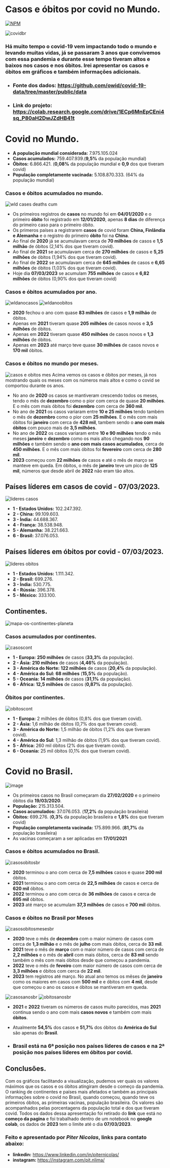 # Casos e óbitos por covid no Mundo.

[![NPM](https://img.shields.io/npm/l/react)](https://github.com/Piternicolas/Covid/blob/main/license) 

![covidbr](https://user-images.githubusercontent.com/124289899/223878835-fc6849f0-dc92-4db8-8018-b806ca9b5703.png)

### Há muito tempo o covid-19 vem impactando todo o mundo e levando muitas vidas, já se passaram 3 anos que convivemos com essa pandemia e durante esse tempo tiveram altos e baixos nos casos e nos óbitos. Irei apresentar os casos e óbitos em gráficos e também informações adicionais.

* ### Fonte dos dados: https://github.com/owid/covid-19-data/tree/master/public/data

* ### Link do projeto: https://colab.research.google.com/drive/1ECp6MnEpCEni4sq_P80aH2DwJZdHB41t

# Covid no Mundo.

* **A população mundial considerada:** 7.975.105.024
* **Casos acumulados:** 759.407.939.(**9,5%** da população mundial)
* **Óbitos:** 6.866.421. (**0,08%** da população mundial e **0,9** dos que tiveram covid)
* **População completamente vacinada:** 5.108.870.333. (64% da população mundial)

### Casos e óbitos acumulados no mundo.
![wld cases deaths cum](https://user-images.githubusercontent.com/124289899/223892717-32fe8c6f-aa33-4178-ac61-7622b45fda26.png)

* Os primeiros registros de **casos** no mundo foi em **04/01/2020** e o primeiro **óbito** foi registrado em **12/01/2020**, apenas **8 dias** de diferença do primeiro caso para o primeiro óbito.
* Os primeros países a registrarem **casos** de covid foram **China, Finlândia e Alemanha** e o registro do primeiro **óbito** foi na **China**.
* Ao final de **2020** já se acumulavam cerca de **70 milhões** de casos e **1,5 milhão** de óbitos (2,14% dos que tiveram covid).
* Ao final de **2021** se acumulavam cerca de **270 milhões** de casos e **5,25 milhões** de óbitos (1,94% dos que tiveram covid).
* Ao final de **2022** se acumulavam cerca de **645 milhões** de casos e **6,65 milhões** de óbitos (1,03% dos que tiveram covid).
* Hoje dia **07/03/2023** se acumulam **755 milhões** de casos e **6,82 milhões** de óbitos (0,90% dos que tiveram covid)


### Casos e óbitos acumulados por ano.
![wldanocasos](https://user-images.githubusercontent.com/124289899/224578986-1fc93567-56d8-410a-bffb-49cc9ecf5a78.png)
![wldanoobitos](https://user-images.githubusercontent.com/124289899/224579602-1121ebd8-9eb3-47a2-afbb-3b432ae5c328.png)
* **2020** fechou o ano com quase **83 milhões** de casos e **1,9 milhão** de óbitos.
* Apenas em **2021** tiveram quase **205 milhões** de casos novos e **3,5 milhões** de óbitos.
* Apenas em **2022** tiveram quase **450 milhões** de casos novos e **1,3 milhões** de óbitos.
* Apenas em **2023** até março teve quase **30 milhões** de casos novos e **170 mil** óbitos.

### Casos e óbitos no mundo por meses.
![casos e obitos mes](https://user-images.githubusercontent.com/124289899/224444650-75d56459-5409-4f94-8c32-24403521acf4.png)
Acima vemos os casos e óbitos por meses, já nos mostrando quais os meses com os números mais altos e como o covid se comportou durante os anos.

* No ano de **2020** os casos se mantiveram crescendo todos os meses, tendo o mês de **dezembro** como o pior com cerca de quase **20 milhões**. E o mês com mais óbitos foi **dezembro** com cerca de **360 mil**.
* No ano de **2021** os casos variaram entre **10 e 25 milhões** tendo também o mês de **dezembro** como o pior com **25 milhões**. E o mês com mais óbitos foi **janeiro** com cerca de **428 mil**, tambem sendo o **ano com mais óbitos** com pouco mais de **3,5 milhões**.
* No ano de **2022** os casos variaram entre **10 e 90 milhões** tendo o mês meses **janeiro** e **dezembro** como os mais altos chegando nos **90 milhões** e também sendo o **ano com mais casos acumulados**, cerca de **450 milhões**. E o mês com mais óbitos foi **fevereiro** com cerca de **280 mil**.
* **2023** começou com **22 milhões** de casos e até o mês de março se manteve em queda. Em óbitos, o mês de **janeiro** teve um pico de **125 mil**, números que desde abril de **2022** não eram tão altos.

## Países líderes em casos de covid - 07/03/2023.
![lideres casos](https://user-images.githubusercontent.com/124289899/224871901-db2d673b-d9d8-4d6d-b27f-d629a1ec9864.png)
* **1 - Estados Unidos:** 102.247.392.
* **2 - China:** 99.109.603.
* **3 - Índia:** 44.688.367.
* **4 - França:** 38.538.948.
* **5 - Alemanha:** 38.221.663.
* **6 - Brasil:** 37.076.053.

## Países líderes em óbitos por covid - 07/03/2023.
![lideres obitos](https://user-images.githubusercontent.com/124289899/224872036-92d2d38f-2999-4e39-ba6f-f66676d4172b.png)
* **1 - Estados Unidos:** 1.111.342.
* **2 - Brasil:** 699.276.
* **3 - Índia:** 530.775.
* **4 - Rússia:** 396.378.
* **5 - México:** 333.100.

## Continentes.
![mapa-os-continentes-planeta](https://user-images.githubusercontent.com/124289899/225097662-e8809f89-518e-4198-a57c-41bd779cd330.png)
### Casos acumulados por continentes.
![casoscont](https://user-images.githubusercontent.com/124289899/224581533-5874294b-9399-4210-9e18-682e39b69078.png)
* **1 - Europa:** **250 milhões** de casos (**33,3%** da população).
* **2 - Ásia:** **210 milhões** de casos (**4,46%** da população).
* **3 - América do Norte:** **122 milhões** de casos (**20,4%** da população).
* **4 - América do Sul:** **68 milhões** (**15,5%** da população).
* **5 - Oceania:** **14 milhões** de casos (**31,1%** da população).
* **6 - África:** **12,5 milhões** de casos (**0,87%** da população).

### Óbitos por continentes.
![obitoscont](https://user-images.githubusercontent.com/124289899/224581670-973f5a16-e22b-4cec-ab8d-8c8bd952e1fe.png)
* **1 - Europa:** 2 milhões de óbitos (0,8% dos que tiveram covid).
* **2 - Ásia:** 1,6 milhão de óbitos (0,7% dos que tiveram covid).
* **3 - América do Norte:** 1,5 milhão de óbitos (1,2% dos que tiveram covid).
* **4 - América do Sul:** 1,3 milhão de óbitos (1,9% dos que tiveram covid).
* **5 - África:** 260 mil óbitos (2% dos que tiveram covid).
* **6 - Oceania:** 25 mil óbitos (0,1% dos que tiveram covid).

# Covid no Brasil.
![image](https://user-images.githubusercontent.com/124289899/225347536-b7eb7779-832f-4149-83f9-539b0627f59e.png)
* Os primeiros casos no Brasil começaram dia **27/02/2020** e o primeiro óbitos dia **19/03/2020**.
* **População:** 215.313.504.
* **Casos acumulados:** 37.076.053. (**17,2%** da população brasileira)
* **Óbitos:** 699.276. (**0,3%** da população brasileira e **1,8%** dos que tiveram covid)
* **População completamenta vacinada:** 175.899.966. (**81,7%** da população brasileira)
* As vacinas começaram a ser aplicadas em **17/01/2021**

### Casos e óbitos acumulados no Brasil.
![casosobitosbr](https://user-images.githubusercontent.com/124289899/224584812-2acdc27a-fb67-4673-9785-b378c21e92d9.png)
* **2020** terminou o ano com cerca de **7,5 milhões** casos e quase **200 mil** óbitos.
* **2021** terminou o ano com cerca de **22,5 milhões** de casos e cerca de **620 mil** óbitos.
* **2022** terminou o ano com cerca de **36 milhões** de casos e cerca de **695 mil** óbitos.
* **2023** até março se acumulam **37,3 milhões** de casos e **700 mil** óbitos.

### Casos e óbitos no Brasil por Meses
![casosobitosmesesbr](https://user-images.githubusercontent.com/124289899/224691433-de960971-134b-4581-bffe-6b6ac4e398e0.png)
* **2020** teve o mês de **dezembro** com o maior número de casos com cerca de **1,3 milhão** e o mês de **julho** com mais óbitos, cerca de **33 mil**.
* **2021** teve o mês de **março** com o maior número de casos com cerca de **2,2 milhões** e o mês de **abril** com mais óbitos, cerca de **83 mil** sendo também o mês com mais óbitos desde que começou a pandemia.
* **2022** teve o mês de **feveiro** com maior número de casos com cerca de **3,3 milhões** e óbitos com cerca de **22 mil**.
* **2023** tem registros até março. No atual ano temos os mêses de **janeiro** como os maiores em casos com **500 mil** e e óbitos com **4 mil**, desde que começou o ano os casos e óbitos se mantiveram em queda.

![casosanosbr](https://user-images.githubusercontent.com/124289899/225031971-3fd4e46e-d0d9-48b4-9905-af087304d35c.png)
![obitosanosbr](https://user-images.githubusercontent.com/124289899/225032029-c801af56-b413-4db5-90bd-dc0266c69be2.png)

* **2021** e **2022** tiveram os números de casos muito parecidos, mas **2021** continua sendo o ano com mais **casos novos** e também com mais **óbitos**.
* Atualmente **54,5%** dos casos e **51,7%** dos óbitos da **América do Sul** são apenas do **Brasil**.

* ### **Brasil** está na **6ª** posição nos países líderes de casos e na **2ª** posição nos países líderes em óbitos por covid.

## Conclusões.
Com os gráficos facilitando a visualização, pudemos ver quais os valores máximos que os casos e os óbitos atingiram desde o começo da pandemia. O ranking de continentes e países mais afetados e também as principais informações sobre o covid no Brasil, quando começou, quando teve os primeiros óbitos, as primeiras vacinas, população brasileira. Os valores são acompanhados pelas porcentagens da população total e dos que tiveram covid.
Todos os dados dessa apresentação foi retirado do **link** que está no **começo da pagina** e foi trabalhado dentro de um notebook no **google colab**, os dados de **2023** tem o limite até o dia **07/03/2023**.


### Feito e apresentado por *Piter Nicolas*, links para contato abaixo:
* **linkedin:** https://www.linkedin.com/in/piternicolas/
* **instagram:** https://instagram.com/pit.nlima/
